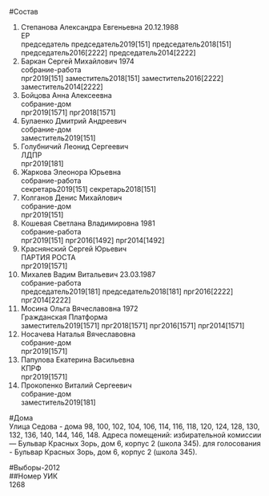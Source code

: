 #Состав  
1. Степанова Александра Евгеньевна 20.12.1988  
    ЕР  
    председатель председатель2019[151] председатель2018[151] председатель2016[2222] председатель2014[2222]  
2. Баркан Сергей Михайлович 1974  
    собрание-работа  
    прг2019[151] заместитель2018[151] заместитель2016[2222] заместитель2014[2222]  
3. Бойцова Анна Алексеевна  
    собрание-дом  
    прг2019[1571] прг2018[1571]  
4. Булаенко Дмитрий Андреевич  
    собрание-дом  
    заместитель2019[151]  
5. Голубничий Леонид Сергеевич  
    ЛДПР  
    прг2019[181]  
6. Жаркова Элеонора Юрьевна  
    собрание-работа  
    секретарь2019[151] секретарь2018[151]  
7. Колганов Денис Михайлович  
    собрание-дом  
    прг2019[151]  
8. Кошевая Светлана Владимировна 1981  
    собрание-работа  
    прг2019[151] прг2016[1492] прг2014[1492]  
9. Краснянский Сергей Юрьевич  
    ПАРТИЯ РОСТА  
    прг2019[1571]  
10. Михалев Вадим Витальевич 23.03.1987  
    собрание-работа  
    председатель2019[181] председатель2018[181] прг2016[2222] прг2014[2222]  
11. Мосина Ольга Вячеславовна 1972  
    Гражданская Платформа  
    заместитель2019[1571] прг2018[1571] прг2016[1571] прг2014[1571]  
12. Носачева Наталья Вячеславовна  
    собрание-дом  
    прг2019[1571]  
13. Папулова Екатерина Васильевна  
    КПРФ  
    прг2019[1571]  
14. Прокопенко Виталий Сергеевич  
    собрание-дом  
    заместитель2019[181]  
  
#Дома  
Улица Седова - дома  98, 100, 102, 104, 106, 114, 116, 118, 120, 124, 128, 130, 132, 136, 140, 144, 146, 148. Адреса помещений: избирательной комиссии — Бульвар Красных Зорь, дом 6, корпус 2 (школа 345). для голосования - Бульвар Красных Зорь, дом 6, корпус 2 (школа 345).  
  
#Выборы-2012  
##Номер УИК  
1268  
